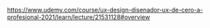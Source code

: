 https://www.udemy.com/course/ux-design-disenador-ux-de-cero-a-profesional-2021/learn/lecture/21531128#overview